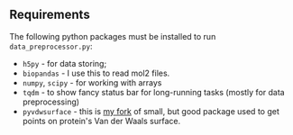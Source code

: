 ## Requirements

The following python packages must be installed to run `data_preprocessor.py`:

- `h5py` - for data storing;
- `biopandas` - I use this to read mol2 files.
- `numpy`, `scipy` - for working with arrays
- `tqdm` - to show fancy status bar for long-running tasks (mostly for data preprocessing)
- `pyvdwsurface` - this is [my fork](https://github.com/latticetower/pyvdwsurface) 
of small, but good package used to get points on protein's Van der Waals surface.
